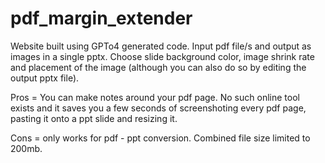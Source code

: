 # pdf_margin_extender
Website built using GPTo4 generated code. Input pdf file/s and output as images in a single pptx. Choose slide background color, image shrink rate and placement of the image (although you can also do so by editing the output pptx file). 

Pros = You can make notes around your pdf page. No such online tool exists and it saves you a few seconds of screenshoting every pdf page, pasting it onto a ppt slide and resizing it.

Cons = only works for pdf - ppt conversion. Combined file size limited to 200mb.
